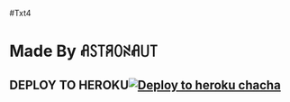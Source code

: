 #Txt4
# Made By ꋬꇙ꓄ꋪꄲꋊꋬ꒤꓄
## DEPLOY TO HEROKU[![Deploy to heroku chacha](https://www.herokucdn.com/deploy/button.svg)](https://dashboard.heroku.com/new?template=https://github.com/devansh-op/txt-v2)
